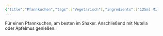 ```yaml
---
{"title":"Pfannkuchen","tags":["Vegetarisch"],"ingredients":["125ml Milch","4EL Mehl","1 Ei"]}
---
```


Für einen Pfannkuchen, am besten im Shaker.
Anschließend mit Nutella oder Apfelmus genießen.